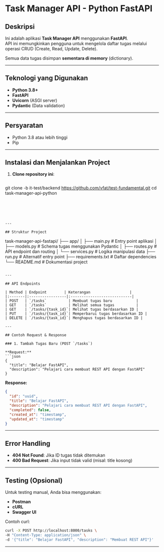 
# Task Manager API - Python FastAPI

## Deskripsi
Ini adalah aplikasi **Task Manager API** menggunakan **FastAPI**.  
API ini memungkinkan pengguna untuk mengelola daftar tugas melalui operasi CRUD (Create, Read, Update, Delete).

Semua data tugas disimpan **sementara di memory** (dictionary).

---

## Teknologi yang Digunakan
- **Python 3.8+**
- **FastAPI**
- **Uvicorn** (ASGI server)
- **Pydantic** (Data validation)

---

## Persyaratan
- Python 3.8 atau lebih tinggi
- Pip

---

## Instalasi dan Menjalankan Project

1. **Clone repository ini**:
   ```bash
git clone -b it-test/backend https://github.com/vfat/test-fundamental.git
cd task-manager-api-python
   ```





---

## Struktur Project

```
task-manager-api-fastapi/
├── app/
│   ├── main.py          # Entry point aplikasi
│   ├── models.py        # Schema tugas menggunakan Pydantic
│   ├── routes.py        # API endpoint dan routing
│   └── services.py      # Logika manipulasi data
├── run.py               # Alternatif entry point
├── requirements.txt     # Daftar dependencies
└── README.md            # Dokumentasi project
```

---

## API Endpoints

| Method | Endpoint        | Keterangan                  |
|:-------|:-----------------|:----------------------------|
| POST   | `/tasks`          | Membuat tugas baru           |
| GET    | `/tasks`          | Melihat semua tugas          |
| GET    | `/tasks/{task_id}`| Melihat tugas berdasarkan ID |
| PUT    | `/tasks/{task_id}`| Memperbarui tugas berdasarkan ID |
| DELETE | `/tasks/{task_id}`| Menghapus tugas berdasarkan ID |

---

## Contoh Request & Response

### 1. Tambah Tugas Baru (POST `/tasks`)

**Request:**
```json
{
  "title": "Belajar FastAPI",
  "description": "Pelajari cara membuat REST API dengan FastAPI"
}
```

**Response:**
```json
{
  "id": "uuid",
  "title": "Belajar FastAPI",
  "description": "Pelajari cara membuat REST API dengan FastAPI",
  "completed": false,
  "created_at": "timestamp",
  "updated_at": "timestamp"
}
```

---

## Error Handling

- **404 Not Found**: Jika ID tugas tidak ditemukan
- **400 Bad Request**: Jika input tidak valid (misal: title kosong)

---

## Testing (Opsional)

Untuk testing manual, Anda bisa menggunakan:
- **Postman**
- **cURL**
- **Swagger UI**

Contoh curl:
```bash
curl -X POST http://localhost:8000/tasks \
-H "Content-Type: application/json" \
-d '{"title": "Belajar FastAPI", "description": "Membuat REST API"}'
```

---
